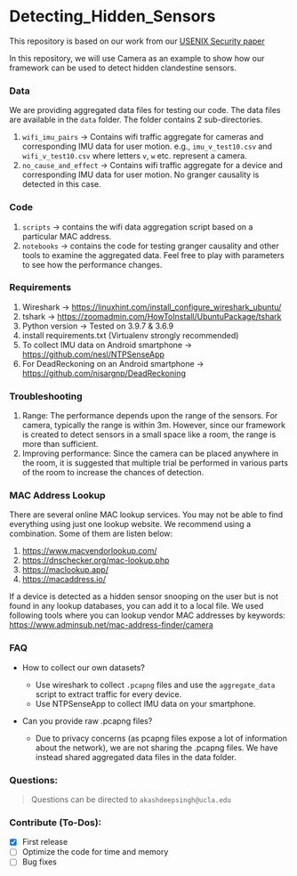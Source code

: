 # Detecting_Hidden_Sensors

This repository is based on our work from our [USENIX Security paper](https://www.usenix.org/conference/usenixsecurity21/presentation/singh)

In this repository, we will use Camera as an example to show how our framework can be used to detect hidden clandestine sensors.

### Data

We are providing aggregated data files for testing our code. The data files are available in the `data` folder. The folder contains 2 sub-directories.
1. `wifi_imu_pairs` -> Contains wifi traffic aggregate for cameras and corresponding IMU data for user motion. e.g., `imu_v_test10.csv` and `wifi_v_test10.csv` where letters `v`, `w` etc. represent a camera.
3. `no_cause_and_effect` -> Contains wifi traffic aggregate for a device and corresponding IMU data for user motion. No granger causality is detected in this case.

### Code
1. `scripts` -> contains the wifi data aggregation script based on a particular MAC address.
2. `notebooks` -> contains the code for testing granger causality and other tools to examine the aggregated data. Feel free to play with parameters to see how the performance changes.


### Requirements

1. Wireshark -> https://linuxhint.com/install_configure_wireshark_ubuntu/
2. tshark -> https://zoomadmin.com/HowToInstall/UbuntuPackage/tshark
3. Python version -> Tested on 3.9.7 & 3.6.9
4. install requirements.txt (Virtualenv strongly recommended)
5. To collect IMU data on Android smartphone -> https://github.com/nesl/NTPSenseApp
6. For DeadReckoning on an Android smartphone -> https://github.com/nisargnp/DeadReckoning


### Troubleshooting

1. Range: The performance depends upon the range of the sensors. For camera, typically the range is within 3m. However, since our framework is created to detect sensors in a small space like a room, the range is more than sufficient. 
2. Improving performance: Since the camera can be placed anywhere in the room, it is suggested that multiple trial be performed in various parts of the room to increase the chances of detection.

### MAC Address Lookup

There are several online MAC lookup services. You may not be able to find everything using just one lookup website. We recommend using a combination. Some of them are listen below:
1. https://www.macvendorlookup.com/
2. https://dnschecker.org/mac-lookup.php
3. https://maclookup.app/
4. https://macaddress.io/

If a device is detected as a hidden sensor snooping on the user but is not found in any lookup databases, you can add it to a local file. We used following tools where you can lookup vendor MAC addresses by keywords: https://www.adminsub.net/mac-address-finder/camera

### FAQ

* How to collect our own datasets?
  * Use wireshark to collect `.pcapng` files and use the `aggregate_data` script to extract traffic for every device.
  * Use NTPSenseApp to collect IMU data on your smartphone.

* Can you provide raw .pcapng files?
  * Due to privacy concerns (as pcapng files expose a lot of information about the network), we are not sharing the .pcapng files. We have instead shared aggregated data files in the data folder.

### Questions:

> Questions can be directed to `akashdeepsingh@ucla.edu`

### Contribute (To-Dos):

- [x] First release
- [ ] Optimize the code for time and memory
- [ ] Bug fixes